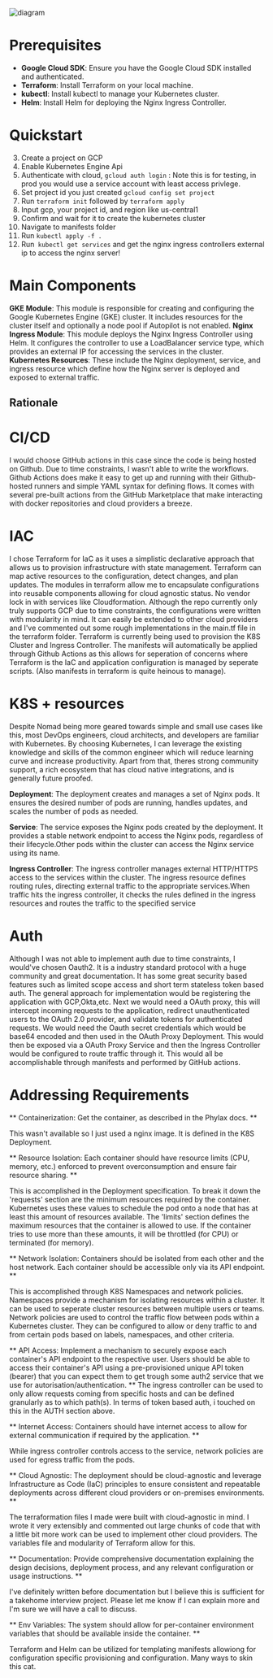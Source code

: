 ![diagram](https://i.imgur.com/ty4jfkC.png)


# Prerequisites

- **Google Cloud SDK**: Ensure you have the Google Cloud SDK installed and authenticated.
- **Terraform**: Install Terraform on your local machine.
- **kubectl**: Install kubectl to manage your Kubernetes cluster.
- **Helm**: Install Helm for deploying the Nginx Ingress Controller.


# Quickstart
3. Create a project on GCP
4. Enable Kubernetes Engine Api
5. Authenticate with cloud, `gcloud auth login` : Note this is for testing, in prod you would use a service account with least access privlege. 
6. Set project id you just created `gcloud config set project`
7. Run `terraform init` followed by `terraform apply`
8. Input gcp, your project id, and region like us-central1
9. Confirm and wait for it to create the kubernetes cluster
12. Navigate to manifests folder 
13. Run `kubectl apply -f . `
14. Run` kubectl get services` and get the nginx ingress controllers external ip to access the nginx server!


# Main Components
**GKE Module**: This module is responsible for creating and configuring the Google Kubernetes Engine (GKE) cluster. It includes resources for the cluster itself and optionally a node pool if Autopilot is not enabled.
**Nginx Ingress Module**: This module deploys the Nginx Ingress Controller using Helm. It configures the controller to use a LoadBalancer service type, which provides an external IP for accessing the services in the cluster.
**Kubernetes Resources**: These include the Nginx deployment, service, and ingress resource which define how the Nginx server is deployed and exposed to external traffic.

## Rationale

# CI/CD
I would choose GitHub actions in this case since the code is being hosted on Github. Due to time constraints, I wasn't able to write the workflows. Github Actions does make it easy to get up and running with their Github-hosted runners and simple YAML syntax for defining flows. It comes with several pre-built actions from the GitHub Marketplace that make interacting with docker repositories and cloud providers a breeze.

# IAC
I chose Terraform for IaC as it uses a simplistic declarative approach that allows us to provision infrastructure with state management. Terraform can map active resources to the configuration, detect changes, and plan updates.
The modules in terraform allow me to encapsulate configurations into reusable components allowing for cloud agnostic status. No vendor lock in with services like Cloudformation. Although the repo currently only truly supports GCP due to time constraints, the configurations were written with modularity in mind. It can easily be extended to other cloud providers and I've commented out some rough implementations in the main.tf file in the terraform folder.
Terraform is currently being used to provision the K8S Cluster and Ingress Controller. The manifests will automatically be applied through Github Actions as this allows for seperation of concerns where Terraform is the IaC and application configuration is managed by seperate scripts. (Also manifests in terraform is quite heinous to manage).

# K8S + resources
Despite Nomad being more geared towards simple and small use cases like this, most DevOps engineers, cloud architects, and developers are familiar with Kubernetes. By choosing Kubernetes, I can leverage the existing knowledge and skills of the common engineer which will reduce  learning curve and increase productivity. Apart from that, theres strong community support, a rich ecosystem that has cloud native integrations, and is generally future proofed.

**Deployment**: The deployment creates and manages a set of Nginx pods. It ensures the desired number of pods are running, handles updates, and scales the number of pods as needed.

**Service**: The service exposes the Nginx pods created by the deployment. It provides a stable network endpoint to access the Nginx pods, regardless of their lifecycle.Other pods within the cluster can access the Nginx service using its name.

**Ingress Controller**: The ingress controller manages external HTTP/HTTPS access to the services within the cluster. The ingress resource defines routing rules, directing external traffic to the appropriate services.When traffic hits the ingress controller, it checks the rules defined in the ingress resources and routes the traffic to the specified service

# Auth
Although I was not able to implement auth due to time constraints, I would've chosen Oauth2. It is a industry standard protocol with a huge community and great documentation. It has some great security based features such as limited scope access and short term stateless token based auth.
The general approach for implementation would be registering the application with GCP,Okta,etc. Next we would need a OAuth proxy,  this will intercept incoming requests to the application, redirect unauthenticated users to the OAuth 2.0 provider, and validate tokens for authenticated requests. 
We would need the Oauth secret credentials which would be base64 encoded and then used in the OAuth Proxy Deployment. This would then be exposed via a OAuth Proxy Service and then the Ingress Controller would be configured to route traffic through it. This would all be accomplishable through manifests and performed by GitHub actions.


# Addressing Requirements
** Containerization: Get the container, as described in the Phylax docs. **


This wasn't available so I just used a nginx image. It is defined in the K8S Deployment.


** Resource Isolation: Each container should have resource limits (CPU, memory, etc.) enforced to prevent overconsumption and ensure fair resource sharing. **


This is accomplished in the Deployment specification. To break it down the 'requests' section are the minimum resources required by the container. Kubernetes uses these values to schedule the pod onto a node that has at least this amount of resources available.
The 'limits' section defines  the maximum resources that the container is allowed to use. If the container tries to use more than these amounts, it will be throttled (for CPU) or terminated (for memory).


** Network Isolation: Containers should be isolated from each other and the host network. Each container should be accessible only via its API endpoint. **


This is accomplished through K8S Namespaces and network policies. Namespaces provide a mechanism for isolating resources within a cluster. It can be used to seperate cluster resources between multiple users or teams.
Network policies are used to control the traffic flow between pods within a Kubernetes cluster. They can be configured to allow or deny traffic to and from certain pods based on labels, namespaces, and other criteria.


** API Access: Implement a mechanism to securely expose each container's API endpoint to the respective user. Users should be able to access their container's API using a pre-provisioned unique API token (bearer) that you can expect them to get trough some auth2 service that we use for autorisation/authentication. **
The ingress controller can be used to only allow requests coming from specific hosts and can be defined granularly as to which path(s). In terms of token based auth, i touched on this in the AUTH section above.


** Internet Access: Containers should have internet access to allow for external communication if required by the application. **


While ingress controller controls access to the service, network policies are used for egress traffic from the pods.


** Cloud Agnostic: The deployment should be cloud-agnostic and leverage Infrastructure as Code (IaC) principles to ensure consistent and repeatable deployments across different cloud providers or on-premises environments. **


The terraformation files I made were built with cloud-agnostic in mind. I wrote it very extensibly and  commented out large chunks of code that with a little bit more work can be used to implement other cloud providers. The variables file and modularity of Terraform allow for this.


** Documentation: Provide comprehensive documentation explaining the design decisions, deployment process, and any relevant configuration or usage instructions. **


I've definitely written before documentation but I believe this is sufficient for a takehome interview project. Please let me know if I can explain more and I'm sure we will have a call to discuss.


** Env Variables: The system should allow for per-container environment variables that should be available inside the container. **


Terraform and Helm can be utilized for templating manifests allowiong for configuration specific provisioning and configuration. Many ways to skin this cat.
